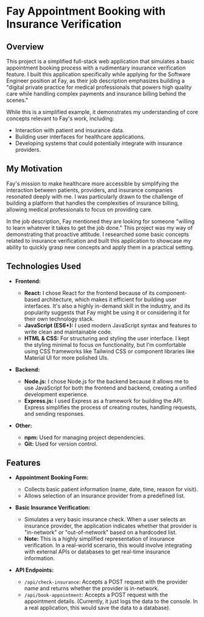 # Fay Appointment Booking with Insurance Verification

## Overview

This project is a simplified full-stack web application that simulates a basic appointment booking process with a rudimentary insurance verification feature. I built this application specifically while applying for the Software Engineer position at Fay, as their job description emphasizes building a "digital private practice for medical professionals that powers high quality care while handling complex payments and insurance billing behind the scenes."

While this is a simplified example, it demonstrates my understanding of core concepts relevant to Fay's work, including:

*   Interaction with patient and insurance data.
*   Building user interfaces for healthcare applications.
*   Developing systems that could potentially integrate with insurance providers.

## My Motivation

Fay's mission to make healthcare more accessible by simplifying the interaction between patients, providers, and insurance companies resonated deeply with me. I was particularly drawn to the challenge of building a platform that handles the complexities of insurance billing, allowing medical professionals to focus on providing care.

In the job description, Fay mentioned they are looking for someone "willing to learn whatever it takes to get the job done." This project was my way of demonstrating that proactive attitude. I researched some basic concepts related to insurance verification and built this application to showcase my ability to quickly grasp new concepts and apply them in a practical setting.

## Technologies Used

*   **Frontend:**
    *   **React:** I chose React for the frontend because of its component-based architecture, which makes it efficient for building user interfaces. It's also a highly in-demand skill in the industry, and its popularity suggests that Fay might be using it or considering it for their own technology stack.
    *   **JavaScript (ES6+):** I used modern JavaScript syntax and features to write clean and maintainable code.
    *   **HTML & CSS:** For structuring and styling the user interface. I kept the styling minimal to focus on functionality, but I'm comfortable using CSS frameworks like Tailwind CSS or component libraries like Material UI for more polished UIs.

*   **Backend:**
    *   **Node.js:** I chose Node.js for the backend because it allows me to use JavaScript for both the frontend and backend, creating a unified development experience.
    *   **Express.js:** I used Express as a framework for building the API. Express simplifies the process of creating routes, handling requests, and sending responses.

*   **Other:**
    *   **npm:** Used for managing project dependencies.
    *   **Git:** Used for version control.

## Features

*   **Appointment Booking Form:**
    *   Collects basic patient information (name, date, time, reason for visit).
    *   Allows selection of an insurance provider from a predefined list.

*   **Basic Insurance Verification:**
    *   Simulates a very basic insurance check. When a user selects an insurance provider, the application indicates whether that provider is "in-network" or "out-of-network" based on a hardcoded list.
    *   **Note:** This is a highly simplified representation of insurance verification. In a real-world scenario, this would involve integrating with external APIs or databases to get real-time insurance information.

*   **API Endpoints:**
    *   `/api/check-insurance`:  Accepts a POST request with the provider name and returns whether the provider is in-network.
    *   `/api/book-appointment`: Accepts a POST request with the appointment details. (Currently, it just logs the data to the console. In a real application, this would save the data to a database).
